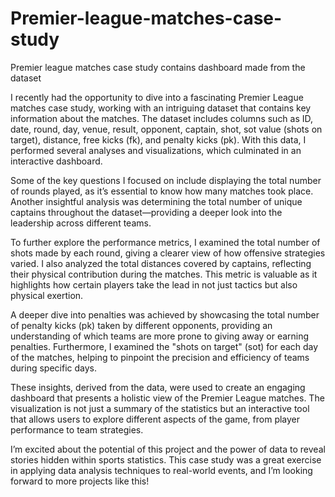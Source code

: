 # Premier-league-matches-case-study
Premier league matches case study contains dashboard made from the dataset

I recently had the opportunity to dive into a fascinating Premier League matches case study, working with an intriguing dataset that contains key information about the matches. The dataset includes columns such as ID, date, round, day, venue, result, opponent, captain, shot, sot value (shots on target), distance, free kicks (fk), and penalty kicks (pk). With this data, I performed several analyses and visualizations, which culminated in an interactive dashboard.

Some of the key questions I focused on include displaying the total number of rounds played, as it’s essential to know how many matches took place. Another insightful analysis was determining the total number of unique captains throughout the dataset—providing a deeper look into the leadership across different teams.

To further explore the performance metrics, I examined the total number of shots made by each round, giving a clearer view of how offensive strategies varied. I also analyzed the total distances covered by captains, reflecting their physical contribution during the matches. This metric is valuable as it highlights how certain players take the lead in not just tactics but also physical exertion.

A deeper dive into penalties was achieved by showcasing the total number of penalty kicks (pk) taken by different opponents, providing an understanding of which teams are more prone to giving away or earning penalties. Furthermore, I examined the "shots on target" (sot) for each day of the matches, helping to pinpoint the precision and efficiency of teams during specific days.

These insights, derived from the data, were used to create an engaging dashboard that presents a holistic view of the Premier League matches. The visualization is not just a summary of the statistics but an interactive tool that allows users to explore different aspects of the game, from player performance to team strategies.

I’m excited about the potential of this project and the power of data to reveal stories hidden within sports statistics. This case study was a great exercise in applying data analysis techniques to real-world events, and I’m looking forward to more projects like this!
